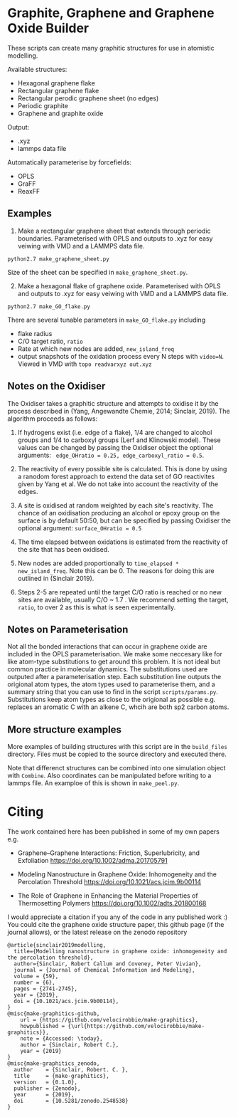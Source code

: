 # Graphite, Graphene and Graphene Oxide Builder

These scripts can create many graphitic structures for use in atomistic modelling.

Available structures:
- Hexagonal graphene flake
- Rectangular graphene flake
- Rectangular perodic graphene sheet (no edges)
- Periodic graphite 
- Graphene and graphite oxide

Output:
- .xyz 
- lammps data file

Automatically parameterise by forcefields:
- OPLS
- GraFF
- ReaxFF

## Examples

1) Make a rectangular graphene sheet that extends through periodic boundaries. Parameterised with OPLS and outputs to .xyz for easy veiwing with VMD and a LAMMPS data file.
```
python2.7 make_graphene_sheet.py
```
Size of the sheet can be specified in `make_graphene_sheet.py`.

2) Make a hexagonal flake of graphene oxide. Parameterised with OPLS and outputs to .xyz for easy veiwing with VMD and a LAMMPS data file.
```
python2.7 make_GO_flake.py
```
There are several tunable parameters in `make_GO_flake.py` including
- flake radius
- C/O target ratio, `ratio`
- Rate at which new nodes are added, `new_island_freq`
- output snapshots of the oxidation process every N steps with `video=N`. Viewed in VMD with `topo readvarxyz out.xyz`

## Notes on the Oxidiser 

The Oxidiser takes a graphitic structure and attempts to oxidise it by the process described in (Yang, Angewandte Chemie, 2014; Sinclair, 2019). The algorithm proceeds as follows:

1) If hydrogens exist (i.e. edge of a flake), 1/4 are changed to alcohol groups and 1/4 to carboxyl groups (Lerf and Klinowski model). These values can be changed by passing the Oxidiser object the optional arguments: ` edge_OHratio = 0.25, edge_carboxyl_ratio = 0.5`.

2) The reactivity of every possible site is calculated. This is done by using a ranodom forest approach to extend the data set of GO reactivites given by Yang et al. We do not take into account the reactivity of the edges.

3) A site is oxidised at random weighted by each site's reactivity. The chance of an oxidisation producing an alcohol or epoxy group on the surface is by default 50:50, but can be specified by passing Oxidiser the optional argument: `surface_OHratio = 0.5`

4) The time elapsed between oxidations is estimated from the reactivity of the site that has been oxidised.

5) New nodes are added proportionally to `time_elapsed * new_island_freq`. Note this can be 0. The reasons for doing this are outlined in (Sinclair 2019).

6) Steps 2-5 are repeated until the target C/O ratio is reached or no new sites are available, usually C/O ~ 1.7 . We recommend setting the target, `ratio`, to over 2 as this is what is seen experimentally.

## Notes on Parameterisation

Not all the bonded interactions that can occur in graphene oxide are included in the OPLS parameterisation. We make some neccesary like for like atom-type substitutions to get around this problem. It is not ideal but common practice in molecular dynamics. The substitutions used are outputed after a parameterisation step. Each substitution line outputs the origional atom types, the atom types used to parameterise them, and a summary string that you can use to find in the script `scripts/params.py`. Substitutions keep atom types as close to the origional as possible e.g. replaces an aromatic C with an alkene C, whcih are both sp2 carbon atoms. 

## More structure examples

More examples of building structures with this script are in the `build_files` directory. Files must be copied to the source directory and executed there.

Note that differenct structures can be combined into one simulation object with `Combine`. Also coordinates can be manipulated before writing to a lammps file. An examploe of this is shown in `make_peel.py`.

# Citing

The work contained here has been published in some of my own papers e.g.

 - Graphene–Graphene Interactions: Friction, Superlubricity, and Exfoliation https://doi.org/10.1002/adma.201705791

 - Modeling Nanostructure in Graphene Oxide: Inhomogeneity and the Percolation Threshold https://doi.org/10.1021/acs.jcim.9b00114

 - The Role of Graphene in Enhancing the Material Properties of Thermosetting Polymers https://doi.org/10.1002/adts.201800168

I would appreciate a citation if you any of the code in any published work :) You could cite the graphene oxide structure paper, this github page (if the journal allows), or the latest release on the zenodo repository

```
@article{sinclair2019modelling,
  title={Modelling nanostructure in graphene oxide: inhomogeneity and the percolation threshold},
  author={Sinclair, Robert Callum and Coveney, Peter Vivian},
  journal = {Journal of Chemical Information and Modeling},
  volume = {59},
  number = {6},
  pages = {2741-2745},
  year = {2019},
  doi = {10.1021/acs.jcim.9b00114},
}
@misc{make-graphitics-github,
    url = {https://github.com/velocirobbie/make-graphitics},
    howpublished = {\url{https://github.com/velocirobbie/make-graphitics}},
    note = {Accessed: \today},
    author = {Sinclair, Robert C.},
    year = {2019}
}
@misc{make-graphitics_zenodo,
  author    = {Sinclair, Robert. C. },
  title     = {make-graphitics},
  version   = {0.1.0},
  publisher = {Zenodo},
  year      = {2019},
  doi       = {10.5281/zenodo.2548538}
}


